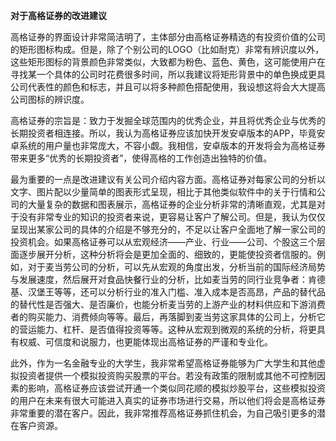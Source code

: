 **对于高格证券的改进建议**

高格证券的界面设计非常简洁明了，主体部分由高格证券精选的有投资价值的公司的矩形图标构成。但是，除了个别公司的LOGO（比如耐克）非常有辨识度以外，这些矩形图标的背景颜色非常类似，大致都为粉色、蓝色、黄色，这可能使用户在寻找某一个具体的公司时花费很多时间，所以我建议将矩形背景中的单色换成更具公司代表性的颜色和标志，并且可以将多种颜色搭配使用，我设想这将会大大提高公司图标的辨识度。

高格证券的宗旨是：致力于发掘全球范围内的优秀企业，并且将优秀企业与优秀的长期投资者相连接。所以，我认为高格证券应该加快开发安卓版本的APP，毕竟安卓系统的用户量也非常庞大，不容小觑。我相信，安卓版本的开发将会为高格证券带来更多“优秀的长期投资者”，使得高格的工作创造出独特的价值。

最为重要的一点是改进建议有关公司介绍内容方面。高格证券对每家公司的分析以文字、图片配以少量简单的图表形式呈现，相比于其他类似软件中的关于行情和公司的大量复杂的数据和图表展示，高格证券的企业分析非常的清晰直观，尤其是对于没有非常专业的知识的投资者来说，更容易让客户了解公司。但是，我认为仅仅呈现出某家公司的具体的介绍是不够充分的，不足以让客户全面地了解一家公司的投资机会。如果高格证券可以从宏观经济——产业、行业——公司、个股这三个层面逐步展开分析，这种分析将会是更加全面的、细致的，更能使投资者信服的。例如，对于麦当劳公司的分析，可以先从宏观的角度出发，分析当前的国际经济局势与发展速度，然后展开对食品快餐行业的分析，比如麦当劳的同行业竞争者：肯德基、汉堡王等等，还可以分析行业的准入门槛、准入成本是否高昂，产品的替代品的替代性是否强大、是否廉价，也能分析麦当劳的上游产业的材料供应和下游消费者的购买能力、消费倾向等等。最后，再落脚到麦当劳这家具体的公司上，分析它的营运能力、杠杆、是否值得投资等等。这种从宏观到微观的系统的分析，将更具有权威、可信度和说服力，也更能体现出高格证券的严谨和专业化。

此外，作为一名金融专业的大学生，我非常希望高格证券能够为广大学生和其他虚拟投资者提供一个模拟投资购买股票的平台。若没有政策的限制或其他不可控制因素的影响，高格证券应该尝试开通一个类似同花顺的模拟炒股平台，这些模拟投资的用户在未来有很大可能进入真实的证券市场进行交易，所以他们将会是高格证券非常重要的潜在客户。因此，我非常推荐高格证券抓住机会，为自己吸引更多的潜在客户资源。